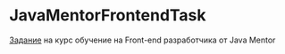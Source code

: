 # JavaMentorFrontendTask

[Задание](https://jm-program.github.io/frontend-task) на курс обучение на Front-end разработчика от Java Mentor


